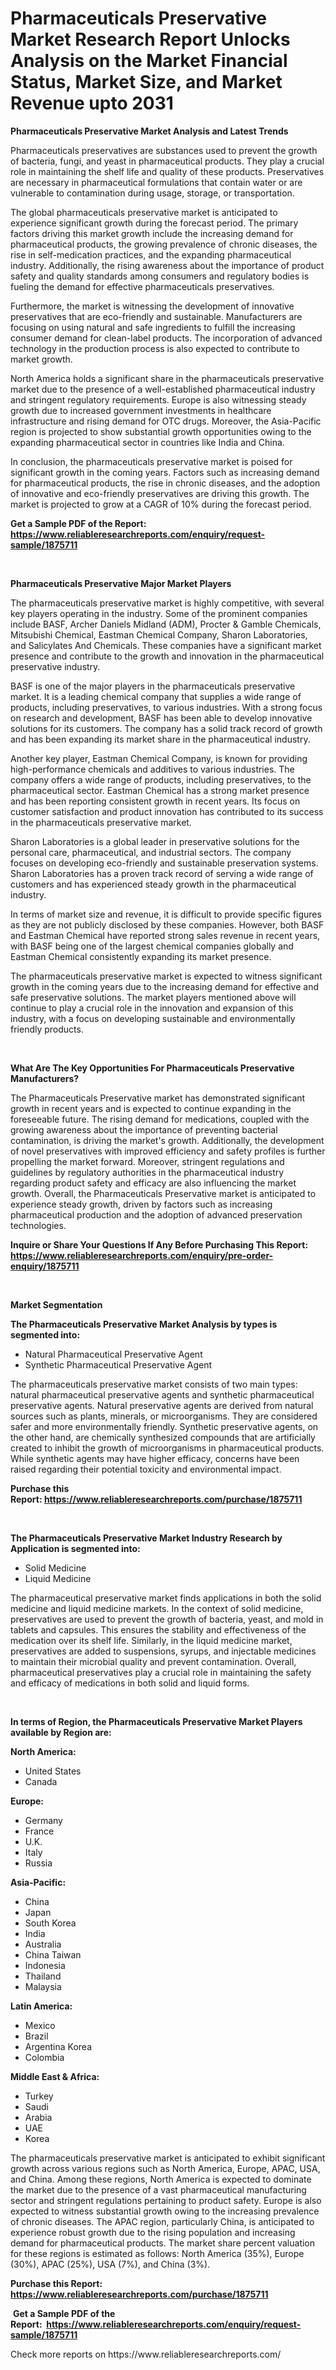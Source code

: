<p><h1>Pharmaceuticals Preservative Market Research Report Unlocks Analysis on the Market Financial Status, Market Size, and Market Revenue upto 2031</h1></p><p><strong>Pharmaceuticals Preservative Market Analysis and Latest Trends</strong></p>
<p><p>Pharmaceuticals preservatives are substances used to prevent the growth of bacteria, fungi, and yeast in pharmaceutical products. They play a crucial role in maintaining the shelf life and quality of these products. Preservatives are necessary in pharmaceutical formulations that contain water or are vulnerable to contamination during usage, storage, or transportation.</p><p>The global pharmaceuticals preservative market is anticipated to experience significant growth during the forecast period. The primary factors driving this market growth include the increasing demand for pharmaceutical products, the growing prevalence of chronic diseases, the rise in self-medication practices, and the expanding pharmaceutical industry. Additionally, the rising awareness about the importance of product safety and quality standards among consumers and regulatory bodies is fueling the demand for effective pharmaceuticals preservatives.</p><p>Furthermore, the market is witnessing the development of innovative preservatives that are eco-friendly and sustainable. Manufacturers are focusing on using natural and safe ingredients to fulfill the increasing consumer demand for clean-label products. The incorporation of advanced technology in the production process is also expected to contribute to market growth.</p><p>North America holds a significant share in the pharmaceuticals preservative market due to the presence of a well-established pharmaceutical industry and stringent regulatory requirements. Europe is also witnessing steady growth due to increased government investments in healthcare infrastructure and rising demand for OTC drugs. Moreover, the Asia-Pacific region is projected to show substantial growth opportunities owing to the expanding pharmaceutical sector in countries like India and China.</p><p>In conclusion, the pharmaceuticals preservative market is poised for significant growth in the coming years. Factors such as increasing demand for pharmaceutical products, the rise in chronic diseases, and the adoption of innovative and eco-friendly preservatives are driving this growth. The market is projected to grow at a CAGR of 10% during the forecast period.</p></p>
<p><strong>Get a Sample PDF of the Report:&nbsp; <a href="https://www.reliableresearchreports.com/enquiry/request-sample/1875711">https://www.reliableresearchreports.com/enquiry/request-sample/1875711</a></strong></p>
<p>&nbsp;</p>
<p><strong>Pharmaceuticals Preservative Major Market Players</strong></p>
<p><p>The pharmaceuticals preservative market is highly competitive, with several key players operating in the industry. Some of the prominent companies include BASF, Archer Daniels Midland (ADM), Procter & Gamble Chemicals, Mitsubishi Chemical, Eastman Chemical Company, Sharon Laboratories, and Salicylates And Chemicals. These companies have a significant market presence and contribute to the growth and innovation in the pharmaceutical preservative industry.</p><p>BASF is one of the major players in the pharmaceuticals preservative market. It is a leading chemical company that supplies a wide range of products, including preservatives, to various industries. With a strong focus on research and development, BASF has been able to develop innovative solutions for its customers. The company has a solid track record of growth and has been expanding its market share in the pharmaceutical industry.</p><p>Another key player, Eastman Chemical Company, is known for providing high-performance chemicals and additives to various industries. The company offers a wide range of products, including preservatives, to the pharmaceutical sector. Eastman Chemical has a strong market presence and has been reporting consistent growth in recent years. Its focus on customer satisfaction and product innovation has contributed to its success in the pharmaceuticals preservative market.</p><p>Sharon Laboratories is a global leader in preservative solutions for the personal care, pharmaceutical, and industrial sectors. The company focuses on developing eco-friendly and sustainable preservation systems. Sharon Laboratories has a proven track record of serving a wide range of customers and has experienced steady growth in the pharmaceutical industry.</p><p>In terms of market size and revenue, it is difficult to provide specific figures as they are not publicly disclosed by these companies. However, both BASF and Eastman Chemical have reported strong sales revenue in recent years, with BASF being one of the largest chemical companies globally and Eastman Chemical consistently expanding its market presence.</p><p>The pharmaceuticals preservative market is expected to witness significant growth in the coming years due to the increasing demand for effective and safe preservative solutions. The market players mentioned above will continue to play a crucial role in the innovation and expansion of this industry, with a focus on developing sustainable and environmentally friendly products.</p></p>
<p>&nbsp;</p>
<p><strong>What Are The Key Opportunities For Pharmaceuticals Preservative Manufacturers?</strong></p>
<p><p>The Pharmaceuticals Preservative market has demonstrated significant growth in recent years and is expected to continue expanding in the foreseeable future. The rising demand for medications, coupled with the growing awareness about the importance of preventing bacterial contamination, is driving the market's growth. Additionally, the development of novel preservatives with improved efficiency and safety profiles is further propelling the market forward. Moreover, stringent regulations and guidelines by regulatory authorities in the pharmaceutical industry regarding product safety and efficacy are also influencing the market growth. Overall, the Pharmaceuticals Preservative market is anticipated to experience steady growth, driven by factors such as increasing pharmaceutical production and the adoption of advanced preservation technologies.</p></p>
<p><strong>Inquire or Share Your Questions If Any Before Purchasing This Report: <a href="https://www.reliableresearchreports.com/enquiry/pre-order-enquiry/1875711">https://www.reliableresearchreports.com/enquiry/pre-order-enquiry/1875711</a></strong></p>
<p>&nbsp;</p>
<p><strong>Market Segmentation</strong></p>
<p><strong>The Pharmaceuticals Preservative Market Analysis by types is segmented into:</strong></p>
<p><ul><li>Natural Pharmaceutical Preservative Agent</li><li>Synthetic Pharmaceutical Preservative Agent</li></ul></p>
<p><p>The pharmaceuticals preservative market consists of two main types: natural pharmaceutical preservative agents and synthetic pharmaceutical preservative agents. Natural preservative agents are derived from natural sources such as plants, minerals, or microorganisms. They are considered safer and more environmentally friendly. Synthetic preservative agents, on the other hand, are chemically synthesized compounds that are artificially created to inhibit the growth of microorganisms in pharmaceutical products. While synthetic agents may have higher efficacy, concerns have been raised regarding their potential toxicity and environmental impact.</p></p>
<p><strong>Purchase this Report:&nbsp;<a href="https://www.reliableresearchreports.com/purchase/1875711">https://www.reliableresearchreports.com/purchase/1875711</a></strong></p>
<p>&nbsp;</p>
<p><strong>The Pharmaceuticals Preservative Market Industry Research by Application is segmented into:</strong></p>
<p><ul><li>Solid Medicine</li><li>Liquid Medicine</li></ul></p>
<p><p>The pharmaceutical preservative market finds applications in both the solid medicine and liquid medicine markets. In the context of solid medicine, preservatives are used to prevent the growth of bacteria, yeast, and mold in tablets and capsules. This ensures the stability and effectiveness of the medication over its shelf life. Similarly, in the liquid medicine market, preservatives are added to suspensions, syrups, and injectable medicines to maintain their microbial quality and prevent contamination. Overall, pharmaceutical preservatives play a crucial role in maintaining the safety and efficacy of medications in both solid and liquid forms.</p></p>
<p>&nbsp;</p>
<p><strong>In terms of Region, the Pharmaceuticals Preservative Market Players available by Region are:</strong></p>
<p>
    <p> <strong> North America: </strong>
        <ul>
            <li>United States</li>
            <li>Canada</li>
        </ul>
        </p> 
    <p> <strong> Europe: </strong>
        <ul>
            <li>Germany</li>
            <li>France</li>
            <li>U.K.</li>
            <li>Italy</li>
            <li>Russia</li>
        </ul>
        </p> 
    <p> <strong> Asia-Pacific: </strong>
        <ul>
            <li>China</li>
            <li>Japan</li>
            <li>South Korea</li>
            <li>India</li>
            <li>Australia</li>
            <li>China Taiwan</li>
            <li>Indonesia</li>
            <li>Thailand</li>
            <li>Malaysia</li>
        </ul>
        </p> 
    <p> <strong> Latin America: </strong>
        <ul>
            <li>Mexico</li>
            <li>Brazil</li>
            <li>Argentina Korea</li>
            <li>Colombia</li>
        </ul>
        </p> 
    <p> <strong> Middle East & Africa: </strong>
        <ul>
            <li>Turkey</li>
            <li>Saudi</li>
            <li>Arabia</li>
            <li>UAE</li>
            <li>Korea</li>
        </ul>
    </p>
    </p>
<p><p>The pharmaceuticals preservative market is anticipated to exhibit significant growth across various regions such as North America, Europe, APAC, USA, and China. Among these regions, North America is expected to dominate the market due to the presence of a vast pharmaceutical manufacturing sector and stringent regulations pertaining to product safety. Europe is also expected to witness substantial growth owing to the increasing prevalence of chronic diseases. The APAC region, particularly China, is anticipated to experience robust growth due to the rising population and increasing demand for pharmaceutical products. The market share percent valuation for these regions is estimated as follows: North America (35%), Europe (30%), APAC (25%), USA (7%), and China (3%).</p></p>
<p><strong>Purchase this Report: <a href="https://www.reliableresearchreports.com/purchase/1875711">https://www.reliableresearchreports.com/purchase/1875711</a></strong></p>
<p>&nbsp;<strong>Get a Sample PDF of the Report:&nbsp;&nbsp;<a href="https://www.reliableresearchreports.com/enquiry/request-sample/1875711">https://www.reliableresearchreports.com/enquiry/request-sample/1875711</a></strong></p>
<p><strong></strong></p>
<p>Check more reports on https://www.reliableresearchreports.com/</p>
